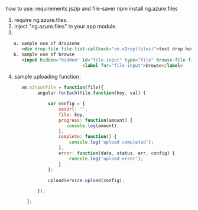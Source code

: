 how to use:
requirements jszip and file-saver
npm install ng.azure.files

1. require ng.azure.files.
2. inject "ng.azure.files" in your app module.
3. 

```HTML
   a. sample use of dropzone 
      <div drop-file file-list-callback="vm.nDrop(files)">test drop here</div>
   b. sample use of browse  
      <input hidden="hidden" id="file-input" type="file" browse-file file-list-callback="vm.nInputFile(files)" />
                             <label for="file-input">browse</label>
```
4. sample uploading function:

```javascript
      vm.nInputFile = function(file){
            angular.forEach(file,function(key, val) {

                var config = {
                    sasUrl: '',
                    file: key,
                    progress: function(amount) {
                       console.log(amount);
                    },
                    complete: function() {
                        console.log('upload completed');
                    },
                    error: function(data, status, err, config) {
                        console.log('upload error');
                    }
                };

                uploadService.upload(config);

            });

        };
```
